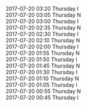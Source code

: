 2017-07-20 03:20 Thursday  I  
2017-07-20 03:05 Thursday  N  
2017-07-20 03:00 Thursday  I  
2017-07-20 02:35 Thursday  N  
2017-07-20 02:30 Thursday  I  
2017-07-20 02:10 Thursday  N  
2017-07-20 02:00 Thursday  I  
2017-07-20 01:55 Thursday  N  
2017-07-20 01:50 Thursday  I  
2017-07-20 01:45 Thursday  N  
2017-07-20 01:30 Thursday  I  
2017-07-20 01:10 Thursday  N  
2017-07-20 01:05 Thursday  I  
2017-07-20 00:55 Thursday  N  
2017-07-20 00:45 Thursday  I  

